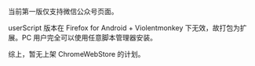 当前第一版仅支持微信公众号页面。

userScript 版本在 Firefox for Android + Violentmonkey 下无效，故打包为扩展。PC 用户完全可以使用任意脚本管理器安装。

综上，暂无上架 ChromeWebStore 的计划。